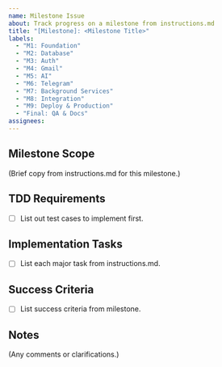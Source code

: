 ```yaml
---
name: Milestone Issue
about: Track progress on a milestone from instructions.md
title: "[Milestone]: <Milestone Title>"
labels:
  - "M1: Foundation"
  - "M2: Database"
  - "M3: Auth"
  - "M4: Gmail"
  - "M5: AI"
  - "M6: Telegram"
  - "M7: Background Services"
  - "M8: Integration"
  - "M9: Deploy & Production"
  - "Final: QA & Docs"
assignees:
---
```


## Milestone Scope

(Brief copy from instructions.md for this milestone.)

## TDD Requirements

- [ ] List out test cases to implement first.

## Implementation Tasks

- [ ] List each major task from instructions.md.

## Success Criteria

- [ ] List success criteria from milestone.

## Notes

(Any comments or clarifications.)